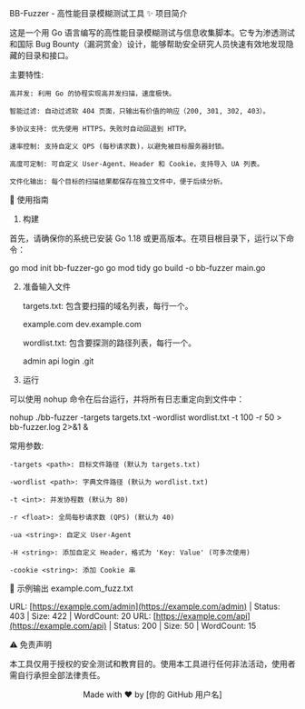 BB-Fuzzer - 高性能目录模糊测试工具
✨ 项目简介

这是一个用 Go 语言编写的高性能目录模糊测试与信息收集脚本。它专为渗透测试和国际 Bug Bounty（漏洞赏金）设计，能够帮助安全研究人员快速有效地发现隐藏的目录和接口。

主要特性:

    高并发: 利用 Go 的协程实现高并发扫描，速度极快。

    智能过滤: 自动过滤软 404 页面，只输出有价值的响应（200, 301, 302, 403）。

    多协议支持: 优先使用 HTTPS，失败时自动回退到 HTTP。

    速率控制: 支持自定义 QPS (每秒请求数)，以避免被目标服务器封锁。

    高度可定制: 可自定义 User-Agent、Header 和 Cookie，支持导入 UA 列表。

    文件化输出: 每个目标的扫描结果都保存在独立文件中，便于后续分析。

🚀 使用指南
1. 构建

首先，请确保你的系统已安装 Go 1.18 或更高版本。在项目根目录下，运行以下命令：

go mod init bb-fuzzer-go
go mod tidy
go build -o bb-fuzzer main.go

2. 准备输入文件

    targets.txt: 包含要扫描的域名列表，每行一个。

    example.com
    dev.example.com

    wordlist.txt: 包含要探测的路径列表，每行一个。

    admin
    api
    login
    .git

3. 运行

可以使用 nohup 命令在后台运行，并将所有日志重定向到文件中：

nohup ./bb-fuzzer -targets targets.txt -wordlist wordlist.txt -t 100 -r 50 > bb-fuzzer.log 2>&1 &

常用参数:

    -targets <path>: 目标文件路径 (默认为 targets.txt)

    -wordlist <path>: 字典文件路径 (默认为 wordlist.txt)

    -t <int>: 并发协程数 (默认为 80)

    -r <float>: 全局每秒请求数 (QPS) (默认为 40)

    -ua <string>: 自定义 User-Agent

    -H <string>: 添加自定义 Header，格式为 'Key: Value' (可多次使用)

    -cookie <string>: 添加 Cookie 串

📜 示例输出
example.com_fuzz.txt

URL: [https://example.com/admin](https://example.com/admin) | Status: 403 | Size: 422 | WordCount: 20
URL: [https://example.com/api](https://example.com/api) | Status: 200 | Size: 50 | WordCount: 15

⚠️ 免责声明

本工具仅用于授权的安全测试和教育目的。使用本工具进行任何非法活动，使用者需自行承担全部法律责任。

<p align="center">Made with ❤️ by [你的 GitHub 用户名]</p>

